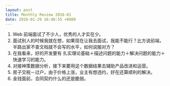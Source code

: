 ```yaml
---
layout: post
title: Monthly Review 2016-01
date: 2016-01-29 16:40:55 +0800
---
```


1. Web 前端面试了不少人，优秀的人才实在少。
2. 面试别人的时候我就在想，如果现在让我去面试，我能不能行？比方说前端，半路出家不查文档就不会写的水平，如何说服对方？
3. 在我看来，好的开发要有 扎实理论基础＋描述问题的能力＋解决问题的能力＋快速学习的能力。
4. 对接神策数据分析，接下来要用这个数据结果去辅助产品改进和运营。
4. 房子交税－过户，由于价格上涨，业主有想违约，好在还算顺利的解决。
5. 金钱面前，合同契约什么的还是脆弱。
